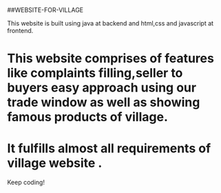 ##WEBSITE-FOR-VILLAGE

This website is built using java at backend and html,css and javascript at frontend.

# This website comprises of features like complaints filling,seller to buyers easy approach using our trade window as well as showing famous products of village.
# It fulfills almost all requirements of village website .

Keep coding!
